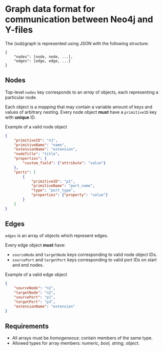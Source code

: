 # Graph data format for communication between Neo4j and Y-files

The (sub)graph is represented using JSON with the following structure:

```
{
    "nodes": [node, node, ...],
    "edges": [edge, edge, ...]
}
```

## Nodes

Top-level `nodes` key corresponds to an *array* of objects, each representing a particular node.

Each object is a *mapping* that may contain a variable amount of keys and values of arbitrary nesting. Every node object **must** have a `primitiveID` key with **unique** ID.

Example of a valid node object

```json
{
    "primitiveID": "n1",
    "primitiveName": "name",
    "extensionName": "extension",
    "nodeTitle": "title",
    "properties": {
        "custom_field": {"attribute": "value"}
    },
    "ports": [
        {
            "primitiveID": "p1",
            "primitiveName": "port_name",
            "type": "port_type",
            "properties": {"property": "value"}
        }
    ]
}
```

## Edges

`edges` is an array of objects which represent edges.

Every edge object **must** have:
- `sourceNode` and `targetNode` keys corresponding to valid node object IDs.
- `sourcePort` and `targetPort` keys corresponding to valid port IDs on start and end nodes.

Example of a valid edge object

```json
{
    "sourceNode": "n1",
    "targetNode": "n2",
    "sourcePort": "p1",
    "targetPort": "p3",
    "extensionName": "extension"
}
```

## Requirements

- All arrays must be *homogeneous*: contain members of the same type.
- Allowed types for array members: *numeric, bool, string, object*.